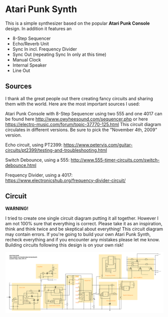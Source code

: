# Atari Punk Synth

This is a simple synthesizer based on the popular **Atari Punk Console** design. In addition it features an
* 8-Step Sequencer
* Echo/Reverb Unit
* Sync In incl. Frequency Divider
* Sync Out (repeating Sync In only at this time)
* Manual Clock
* Internal Speaker
* Line Out

## Sources

I thank all the great people out there creating fancy circuits and sharing them with the world. Here are the most important sources I used:

Atari Punk Console with 8-Step Sequencer using two 555 and one 4017 can be found here http://www.owyheesound.com/sequencer.php or here https://electro-music.com/forum/topic-37770-125.html This circuit diagram circulates in different versions. Be sure to pick the "November 4th, 2009" version.

Echo circuit, using PT2399: https://www.petervis.com/guitar-circuits/pt2399/testing-and-troubleshooting.html

Switch Debounce, using a 555: http://www.555-timer-circuits.com/switch-debounce.html

Frequency Divider, using a 4017: https://www.electronicshub.org/frequency-divider-circuit/

## Circuit

**WARNING!**

I tried to create one single circuit diagram putting it all together. However I am not 100% sure that everything is correct. Please take it as an inspiration, think and think twice and be skeptical about everything! This circuit diagram may contain errors. If you're going to build your own Atari Punk Synth, recheck everything and if you encounter any mistakes please let me know. Building circuits following this design is on your own risk!

![Circuit Diagram](circuit/circuitdiagram.png)
